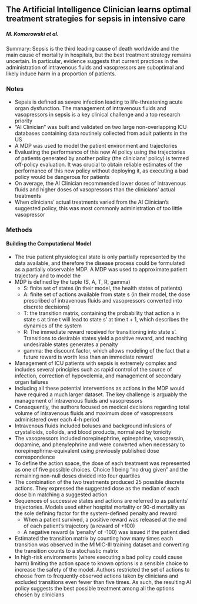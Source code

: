 ## The Artificial Intelligence Clinician learns optimal treatment strategies for sepsis in intensive care

##### **M. Komorowski et al.**

Summary: Sepsis is the third leading cause of death worldwide and the main cause of mortality in hospitals, but the best treatment strategy remains uncertain.  In particular, evidence suggests that current practices in the administration of intravenous fluids and vasopressors are suboptimal and likely induce harm in a proportion of patients.  

### Notes 
- Sepsis is defined as severe infection leading to life-threatening acute organ dysfunction.  The management of intravenous fluids and vasopressors in sepsis is a key clinical challenge and a top research priority
- “AI Clinician” was built and validated on two large non-overlapping ICU databases containing data routinely collected from adult patients in the US
- A MDP was used to model the patient environment and trajectories
- Evaluating the performance of this new AI policy using the trajectories of patients generated by another policy (the clinicians’ policy) is termed off-policy evaluation.  It was crucial to obtain reliable estimates of the performance of this new policy without deploying it, as executing a bad policy would be dangerous for patients
- On average, the AI Clinician recommended lower doses of intravenous fluids and higher doses of vasopressors than the clinicians’ actual treatments
- When clinicians’ actual treatments varied from the AI Clinician’s suggested policy, this was most commonly administration of too little vasopressor

### Methods

#### Building the Computational Model
- The true patient physiological state is only partially represented by the data available, and therefore the disease process could be formulated as a partially observable MDP.  A MDP was used to approximate patient trajectory and to model the 
- MDP is defined by the tuple (S, A, T, R, gamma)
  - S: finite set of states (in their model, the health states of patients)
  - A: finite set of actions available from state s (in their model, the dose prescribed of intravenous fluids and vasopressors converted into discrete decisions)
  - T: the transition matrix, containing the probability that action a in state s at time t will lead to state s’ at time t + 1, which describes the dynamics of the system 
  - R: The immediate reward received for transitioning into state s’.  Transitions to desirable states yield a positive reward, and reaching undesirable states generates a penalty
  - gamma: the discount factor, which allows modeling of the fact that a future reward is worth less than an immediate reward
- Management of ICU patients with sepsis is extremely complex and includes several principles such as rapid control of the source of infection, correction of hypovolemia, and management of secondary organ failures
- Including all these potential interventions as actions in the MDP would have required a much larger dataset.  The key challenge is arguably the management of intravenous fluids and vasopressors
- Consequently, the authors focused on medical decisions regarding total volume of intravenous fluids and maximum dose of vasopressors administered over each 4-h period
- Intravenous fluids included boluses and background infusions of crystalloids, colloids, and blood products, normalized by tonicity 
- The vasopressors included norepinephrine, epinephrine, vasopressin, dopamine, and phenylephrine and were converted when necessary to norepinephrine-equivalent using previously published dose correspondence
- To define the action space, the dose of each treatment was represented as one of five possible choices.  Choice 1 being “no drug given” and the remaining non-null doses divided into four quartiles 
- The combination of the two treatments produced 25 possible discrete actions.  They expressed the suggested dose as the median of each dose bin matching a suggested action
- Sequences of successive states and actions are referred to as patients’ trajectories.  Models used either hospital mortality or 90-d mortality as the sole defining factor for the system-defined penalty and reward
  - When a patient survived, a positive reward was released at the end of each patient’s trajectory (a reward of +100)
  - A negative reward (a ‘penalty’ of -100) was issued if the patient died
- Estimated the transition matrix by counting how many times each transition was observed in the MIMIC-III training dataset and converting the transition counts to a stochastic matrix
- In high-risk environments (where executing a bad policy could cause harm) limiting the action space to known options is a sensible choice to increase the safety of the model.  Authors restricted the set of actions to choose from to frequently observed actions taken by clinicians and excluded transitions even fewer than five times.  As such, the resulting AI policy suggests the best possible treatment among all the options chosen by clinicians 
